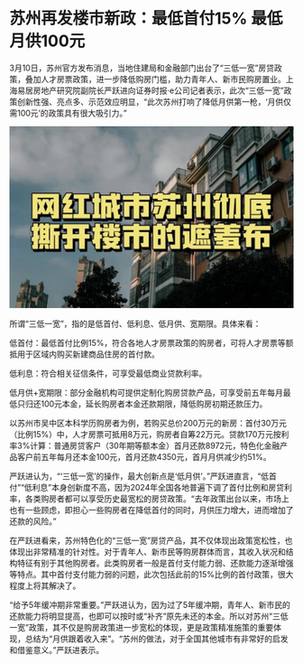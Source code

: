 # 苏州再发楼市新政：最低首付15% 最低月供100元

3月10日，苏州官方发布消息，当地住建局和金融部门出台了“三低一宽”房贷政策，叠加人才房票政策，进一步降低购房门槛，助力青年人、新市民购房置业。上海易居房地产研究院副院长严跃进向证券时报·e公司记者表示，此次“三低一宽”政策创新性强、亮点多、示范效应明显，“此次苏州打响了降低月供第一枪，‘月供仅需100元’的政策具有很大吸引力。”

![苏州楼市新政](2.jpeg)

所谓“三低一宽”，指的是低首付、低利息、低月供、宽期限。具体来看：

低首付：最低首付比例15%，符合各地人才房票政策的购房者，可将人才房票等额抵用于区域内购买新建商品住房的首付款。

低利息：符合相关征信条件，可享受最低商业贷款利率。

低月供+宽期限：部分金融机构可提供定制化购房贷款产品，可享受前五年每月最低只归还100元本金，延长购房者本金还款期限，降低购房初期还款压力。

以苏州市吴中区本科学历购房者为例，若购买总价200万元的新房：首付30万元（比例15%）中，人才房票可抵用8万元，购房者自筹22万元。贷款170万元按利率3%计算：普通房贷客户（30年期等额本金）首月还款8972元，特色化金融产品客户前五年每月还本金100元，首月还款4350元，首月月供减少约51%。

严跃进认为，“‘三低一宽’的操作，最大创新点是‘低月供’。”严跃进直言，“低首付”“低利息”本身创新度不高，因为2024年全国各地普遍下调了首付比例和房贷利率，各类购房者都可以享受历史最宽松的房贷政策。“去年政策出台以来，市场上也有一些顾虑，即担心一些购房者在降低首付的同时，月供压力增大，进而增加了还款的风险。”

在严跃进看来，苏州特色化的“三低一宽”房贷产品，其不仅体现出政策宽松性，也体现出非常精准的针对性。对于青年人、新市民等购房群体而言，其收入状况和结构特征有别于其他购房者。此类购房者一般是首付支付能力弱、还款能力逐渐增强等特点。其中首付支付能力弱的问题，此次包括此前的15%比例的首付政策，很大程度上将其解决了。

“给予5年缓冲期非常重要。”严跃进认为，因为过了5年缓冲期，青年人、新市民的还款能力将明显提高，也即可以按时或“补齐”原先未还的本金。所以对苏州“三低一宽”政策，其不仅是购房政策进一步宽松的体现，更是政策精准施策的重要体现，总结为“月供跟着收入来”。“苏州的做法，对于全国其他城市有非常好的启发和借鉴意义。”严跃进表示。
